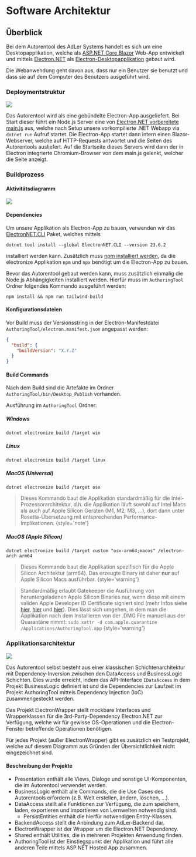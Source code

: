 # Software Architektur

## Überblick

Bei dem Autorentool des AdLer Systems handelt es sich um eine Desktopapplikation, welche als 
[ASP.NET Core Blazor](https://learn.microsoft.com/en-us/aspnet/core/blazor/?view=aspnetcore-8.0) Web-App
entwickelt und mittels [Electron.NET](https://github.com/ElectronNET/Electron.NET) als 
[Electron-Desktopapplikation](https://www.electronjs.org/) gebaut wird.

Die Webanwendung geht davon aus, dass nur ein Benutzer sie benutzt und dass sie auf dem Computer des Benutzers
ausgeführt wird.
### Deploymentstruktur
![](image-AuthoringTool-Electron-Applikationsstruktur.png)

Das Autorentool wird als eine gebündelte Electron-App ausgeliefert. Bei Start dieser führt ein Node.js Server eine 
von [Electron.NET vorbereitete main.js](https://github.com/ElectronNET/Electron.NET/blob/main/src/ElectronNET.Host/main.js)
aus, welche nach Setup unsere vorkompilierte .NET Webapp via `dotnet run` Aufruf startet. Die Electron-App startet dann intern
einen Blazor-Webserver, welche auf HTTP-Requests antwortet und die Seiten des Autorentools ausliefert. Auf die Startseite dieses
Servers wird dann der in Electron integrierte Chromium-Browser von dem main.js gelenkt, welcher die Seite anzeigt.

### Buildprozess

#### Aktivitätsdiagramm
![](image-AuthoringTool-Buildprozess.png)

#### Dependencies
Um unsere Applikation als Electron-App zu bauen, verwenden wir das [ElectronNET.CLI](https://www.nuget.org/packages/ElectronNET.CLI/)
Paket, welches mittels 
```Shell
dotnet tool install --global ElectronNET.CLI --version 23.6.2
```
installiert werden kann. Zusätzlich muss [npm installiert werden](https://docs.npmjs.com/downloading-and-installing-node-js-and-npm),
da die electronize Applikation `npm` und `npx` benötigt um die Electron-App zu bauen.

Bevor das Autorentool gebaut werden kann, muss zusätzlich einmalig die Node.js Abhängigkeiten installiert werden. 
Hierfür muss im `AuthoringTool` Ordner folgendes Kommando ausgeführt werden:
```Shell
npm install && npm run tailwind-build
```

#### Konfigurationsdateien
Vor Build muss der Versionsstring in der Electron-Manifestdatei `AuthoringTool/electron.manifest.json` angepasst werden:
```json
{
  "build": {
    "buildVersion": "X.Y.Z"
  }
}
```


#### Build Commands
Nach dem Build sind die Artefakte im Ordner `AuthoringTool/bin/Desktop_Publish` vorhanden.

Ausführung im `AuthoringTool` Ordner:
##### Windows
```Shell
dotnet electronize build /target win
```
##### Linux
```Shell
dotnet electronize build /target linux
```
##### MacOS (Universal)
```Shell
dotnet electronize build /target osx
```
> Dieses Kommando baut die Applikation standardmäßig für die Intel-Prozessorarchitektur, d.h. die Applikation läuft 
> sowohl auf Intel Macs als auch auf Apple Silicon Geräten (M1, M2, M3, ...),
> dort dann unter Rosetta-Übersetzung mit entsprechenden Performance-Implikationen.
{style='note'}
##### MacOS (Apple Silicon)
```Shell
dotnet electronize build /target custom "osx-arm64;macos" /electron-arch arm64
```
> Dieses Kommando baut die Applikation spezifisch für die Apple Silicon Architektur (arm64). Das erzeugte Binary ist daher
> **nur** auf Apple Silicon Macs ausführbar.
{style='warning'}

> Standardmäßig erlaubt Gatekeeper die Ausführung von heruntergeladenen Apple Silicon Binaries nur, wenn diese mit einem
> validen Apple Developer ID Certificate signiert sind 
> (mehr Infos siehe [hier](https://www.electronjs.org/docs/latest/tutorial/code-signing), 
> [hier](https://www.electron.build/code-signing.html#how-to-export-certificate-on-macos) und
> [hier](https://discussions.apple.com/thread/253714860?sortBy=best)).
> Dies lässt sich umgehen, in dem man die Applikation nach dem Installieren von der .DMG File manuell aus der Quarantäne nimmt: 
> `sudo xattr -d com.apple.quarantine /Applications/AuthoringTool.app`
{style='warning'}

### Applikationsarchitektur
![](image-AuthoringTool_architecture.png)

Das Autorentool selbst besteht aus einer klassischen Schichtenarchitektur mit Dependency-Inversion zwischen den DataAccess
und BusinessLogic Schichten. Dies wurde erreicht, indem das API-Interface `IDataAccess` in dem Projekt BusinessLogic 
definiert ist und die Dependencies zur Laufzeit im Projekt AuthoringTool mittels Dependency Injection (IoC) zusammengesteckt
werden. 

Das Projekt ElectronWrapper stellt mockbare Interfaces und Wrapperklassen für die 3rd-Party-Dependency 
Electron.NET zur Verfügung, welche wir für gewisse OS-Operationen und die Electron-Fenster betreffende Operationen 
benötigen.

Für jedes Projekt (außer ElectronWrapper) gibt es zusätzlich ein Testprojekt, welche auf diesem Diagramm aus Gründen
der Übersichtlichkeit nicht eingezeichnet sind.

#### Beschreibung der Projekte

- Presentation enthält alle Views, Dialoge und sonstige UI-Komponenten, die im Autorentool verwendet werden. 
- BusinessLogic enthält alle Commands, die die Use Cases des Autorentools erfordern (z.B. Welt erstellen, ändern, löschen, ...).
- DataAccess stellt alle Funktionen zur Verfügung, die zum speichern, laden, exportieren und importieren von Lernwelten notwendig sind.
  - PersistEntities enthält die hierfür notwendigen Entity-Klassen.
- BackendAccess stellt die Anbindung zum AdLer-Backend dar.
- ElectronWrapper ist der Wrapper um die Electron.NET Dependency.
- Shared enthält Utilities, die in mehreren Projekten Anwendung finden.
- AuthoringTool ist der Einstiegspunkt der Applikation und führt alle anderen Teile mittels ASP.NET Hosted App zusammen.
